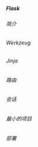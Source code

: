 ##### Flask

###### 简介

###### Werkzeug

###### Jinja

###### 路由

###### 会话

###### 最小的项目

###### 部署

